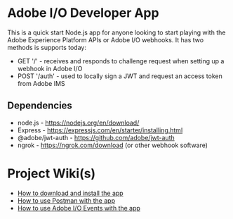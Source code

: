 # Adobe I/O Developer App
 
This is a quick start Node.js app for anyone looking to start playing with the Adobe Experience Platform APIs or Adobe I/O webhooks. It has two methods is supports today:

* GET '/' - receives and responds to challenge request when setting up a webhook in Adobe I/O
* POST '/auth' - used to locally sign a JWT and request an access token from Adobe IMS

## Dependencies
* node.js - https://nodejs.org/en/download/
* Express - https://expressjs.com/en/starter/installing.html
* @adobe/jwt-auth - https://github.com/adobe/jwt-auth
* ngrok - https://ngrok.com/download (or other webhook software)


# Project Wiki(s)
* [How to download and install the app](https://github.com/eknee/adobe-io-developer-app/wiki/Working-with-the-Adobe-IO-Developer-App)  
* [How to use Postman with the app]()  
* [How to use Adobe I/O Events with the app]()  

